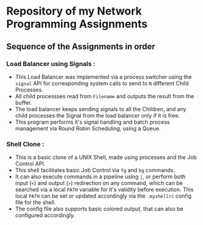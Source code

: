 # Repository of my Network Programming Assignments

## Sequence of the Assignments in order

### Load Balancer using Signals :

* This Load Balancer was implemented via a process switcher using the `signal` API for corresponding system calls to send to `N` different Child Processes. 
* All child processses read from `Filename` and outputs the result from the buffer. 
* The load balancer keeps sending signals to all the Children, and any child processes the Signal from the load balancer only if it is free. 
* This program performs it's signal handling and batch process management via Round Robin Scheduling, using a Queue. 

### Shell Clone :

* This is a basic clone of a UNIX Shell, made using processes and the Job Control API. 
* This shell facilitates basic Job Control via `fg` and `bg` commands. 
* It can also execute commands in a pipeline using `|`, or perform both input (`<`) and output (`>`) redirection on any command, which can be searched via a local `PATH` variable for it's validity before execution. This local `PATH` can be set or updated accordingly via the `.myshellrc` config file for the shell.
* The config file also supports basic colored output, that can also be configured accordingly.
